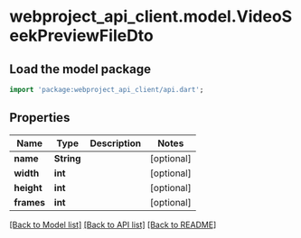 # webproject_api_client.model.VideoSeekPreviewFileDto

## Load the model package
```dart
import 'package:webproject_api_client/api.dart';
```

## Properties
Name | Type | Description | Notes
------------ | ------------- | ------------- | -------------
**name** | **String** |  | [optional] 
**width** | **int** |  | [optional] 
**height** | **int** |  | [optional] 
**frames** | **int** |  | [optional] 

[[Back to Model list]](../README.md#documentation-for-models) [[Back to API list]](../README.md#documentation-for-api-endpoints) [[Back to README]](../README.md)



